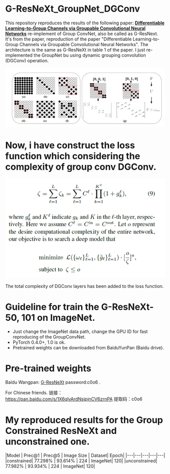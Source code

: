 # G-ResNeXt_GroupNet_DGConv
This repository reproduces the results of the following paper:
[**Differentiable Learning-to-Group Channels via Groupable Convolutional Neural Networks**](https://arxiv.org/abs/1908.05867v1)
re-implement of Group ConvNet, also be called as G-ResNext. It's from the paper, reproduction of the paper "Differentiable Learning-to-Group Channels via Groupable Convolutional Neural Networks".
The architecture is the same as G-ResNeXt in table 1 of the paper. I just re-implemented the GroupNet bu using dynamic grouping convolution (DGConv) operation.

![](illustration.jpg)

# Now, i have construct the loss function which considering the complexity of group conv DGConv.
![](loss_function.png)

The total complexity of DGConv layers has been added to the loss function. 
# Guideline for train the G-ResNeXt-50, 101 on ImageNet.
* Just change the ImageNet data path, change the GPU ID for fast reproducing of the GroupConvNet.
* PyTorch 0.4.0+, 1.0 is ok.
* Pretrained weights can be downloaded from BaiduYunPan (Baidu drive).

# Pre-trained weights
Baidu Wangpan: [G-ResNeXt](https://pan.baidu.com/s/1X6qlvArdNsjpjnCV6zrnPA) password:c0o6 .

For Chinese friends. 
链接：https://pan.baidu.com/s/1X6qlvArdNsjpjnCV6zrnPA 
提取码：c0o6 

# My reproduced results for the Group Constrained ResNeXt and unconstrained one.
|Model | Prec@1 | Prec@5 | Image Size | Dataset| Epoch|
|---|---|---|---|---|
|constrained| 77.298% | 93.614% | 224 | ImageNet| 120|
|unconstrained| 77.982% | 93.934% | 224 | ImageNet| 120|
